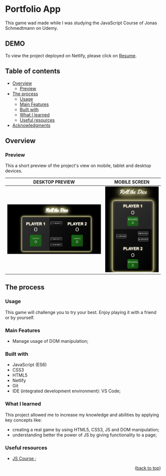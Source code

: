 <a name="readme-top"></a>

# Portfolio App

This game wad made while I was studying the JavaScript Course of Jonas Schmedtmann on Udemy.

## DEMO

To view the project deployed on Netlify, please click on <a href='https://game-rollthedice.netlify.app/' target='_blank'>Resume</a>.

## Table of contents

- [Overview](#overview)
  - [Preview](#preview)
- [The process](#my-process)
  - [Usage](#usage)
  - [Main Features](#main-features)
  - [Built with](#built-with)
  - [What I learned](#what-i-learned)
  - [Useful resources](#useful-resources)
- [Acknowledgments](#acknowledgments)

## Overview

### Preview

This a short preview of the project's view on mobile, tablet and desktop devices.

| DESKTOP PREVIEW                                                  | MOBILE SCREEN                                                    |
| ---------------------------------------------------------------- | ---------------------------------------------------------------- |
| <img src="./resources/photos/Screenshot 2024-02-02 170412.png" > | <img src="./resources/photos/Screenshot 2024-02-02 170521.png" > |

## The process

### Usage

This game will challenge you to try your best. Enjoy playing it with a friend or by yourself.

### Main Features

- Manage usage of DOM manipulation;

### Built with

- JavaScript (ES6)
- CSS3
- HTML5
- Netlify
- Git
- IDE (integrated development environment): VS Code;

### What I learned

This project allowed me to increase my knowledge and abilities by applying key concepts like:

- creating a real game by using HTML5, CSS3, JS and DOM manipulation;
- understanding better the power of JS by giving functionality to a page;

### Useful resources

- [JS Course ](https://www.udemy.com/course/the-complete-javascript-course/);

<p align="right">(<a href="#readme-top">back to top</a>)</p>
